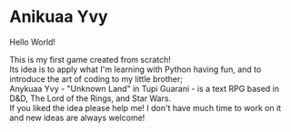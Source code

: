 # Anikuaa Yvy

Hello World!

This is my first game created from scratch!  
Its idea is to apply what I'm learning with Python having fun, and to introduce the art of coding to my little brother;  
Anykuaa Yvy - "Unknown Land" in Tupi Guarani - is a text RPG based in D&D, The Lord of the Rings, and Star Wars.  
If you liked the idea please help me! I don't have much time to work on it and new ideas are always welcome!  